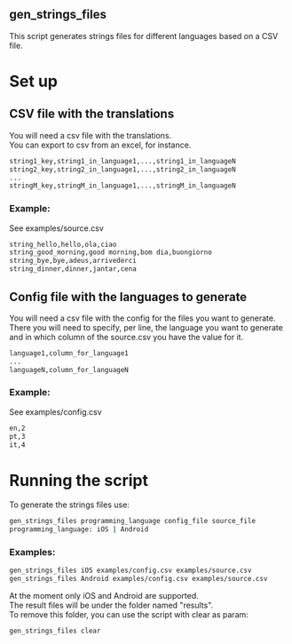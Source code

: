 gen_strings_files
--------------------

This script generates strings files for different languages based on a CSV file.

# Set up

## CSV file with the translations
You will need a csv file with the translations.  
You can export to csv from an excel, for instance.  

```bash
string1_key,string1_in_language1,...,string1_in_languageN
string2_key,string2_in_language1,...,string2_in_languageN
...
stringM_key,stringM_in_language1,...,stringM_in_languageN
```
 
### Example:
See examples/source.csv

```bash
string_hello,hello,ola,ciao
string_good_morning,good morning,bom dia,buongiorno
string_bye,bye,adeus,arrivederci
string_dinner,dinner,jantar,cena
```


## Config file with the languages to generate
You will need a csv file with the config for the files you want to generate.   
There you will need to specify, per line, the language you want to generate and in  which column of the source.csv you have the value for it.    

```bash
language1,column_for_language1
...
languageN,column_for_languageN
```

### Example:
See examples/config.csv

```bash
en,2
pt,3
it,4
```

# Running the script
To generate the strings files use:
```bash
gen_strings_files programming_language config_file source_file
programming_language: iOS | Android
```

### Examples:
```bash
gen_strings_files iOS examples/config.csv examples/source.csv
gen_strings_files Android examples/config.csv examples/source.csv
```

At the moment only iOS and Android are supported.   
The result files will be under the folder named "results".   
To remove this folder, you can use the script with clear as param:   
```bash
gen_strings_files clear
```

